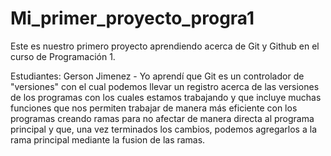 # Mi_primer_proyecto_progra1

Este es nuestro primero proyecto aprendiendo acerca de Git y Github en el curso de Programación 1.

Estudiantes: 
Gerson Jimenez - Yo aprendí que Git es un controlador de "versiones" con el cual podemos llevar un
registro acerca de las versiones de los programas con los cuales estamos trabajando y que incluye 
muchas funciones que nos permiten trabajar de manera más eficiente con los programas creando ramas
para no afectar de manera directa al programa principal y que, una vez terminados los cambios, podemos
agregarlos a la rama principal mediante la fusion de las ramas.
